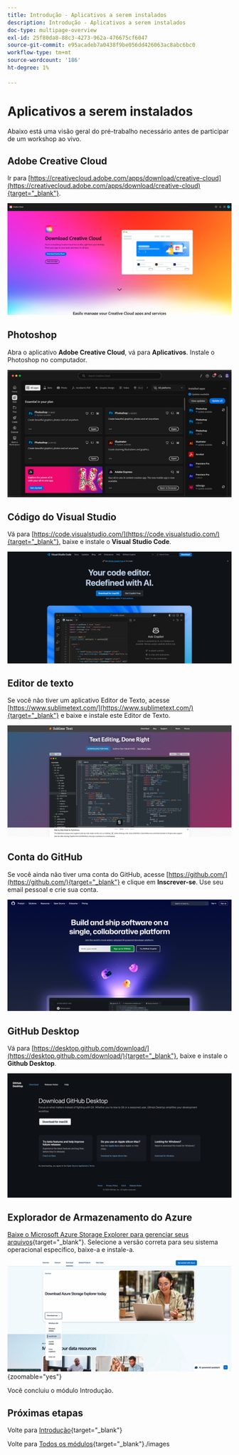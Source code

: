 ```yaml
---
title: Introdução - Aplicativos a serem instalados
description: Introdução - Aplicativos a serem instalados
doc-type: multipage-overview
exl-id: 25f80da8-88c3-4273-962a-476675cf6047
source-git-commit: e95acadeb7a0438f9be056dd426063ac8abc6bc0
workflow-type: tm+mt
source-wordcount: '186'
ht-degree: 1%

---
```


# Aplicativos a serem instalados

Abaixo está uma visão geral do pré-trabalho necessário antes de participar de um workshop ao vivo.

## Adobe Creative Cloud

Ir para [https://creativecloud.adobe.com/apps/download/creative-cloud](https://creativecloud.adobe.com/apps/download/creative-cloud){target="_blank"}.

![Nova integração do Adobe I/O](./images/cc.png)

## Photoshop

Abra o aplicativo **Adobe Creative Cloud**, vá para **Aplicativos**. Instale o Photoshop no computador.

![Nova integração do Adobe I/O](./images/psd.png)

## Código do Visual Studio

Vá para [https://code.visualstudio.com/](https://code.visualstudio.com/){target="_blank"}, baixe e instale o **Visual Studio Code**.

![Bloquear](./images/vsc1.png)

## Editor de texto

Se você não tiver um aplicativo Editor de Texto, acesse [https://www.sublimetext.com/](https://www.sublimetext.com/){target="_blank"} e baixe e instale este Editor de Texto.

![Bloquear](./images/text1.png)

## Conta do GitHub

Se você ainda não tiver uma conta do GitHub, acesse [https://github.com/](https://github.com/){target="_blank"} e clique em **Inscrever-se**. Use seu email pessoal e crie sua conta.

![Bloquear](./images/git.png)

## GitHub Desktop

Vá para [https://desktop.github.com/download/](https://desktop.github.com/download/){target="_blank"}, baixe e instale o **Github Desktop**.

![Bloquear](./images/block1.png)

## Explorador de Armazenamento do Azure

[Baixe o Microsoft Azure Storage Explorer para gerenciar seus arquivos](https://azure.microsoft.com/en-us/products/storage/storage-explorer#Download-4){target="_blank"}. Selecione a versão correta para seu sistema operacional específico, baixe-a e instale-a.

![Armazenamento do Azure](./images/az10.png){zoomable="yes"}

Você concluiu o módulo Introdução.

## Próximas etapas

Volte para [Introdução](./getting-started.md){target="_blank"}

Volte para [Todos os módulos](./../../../overview.md){target="_blank"}./images

